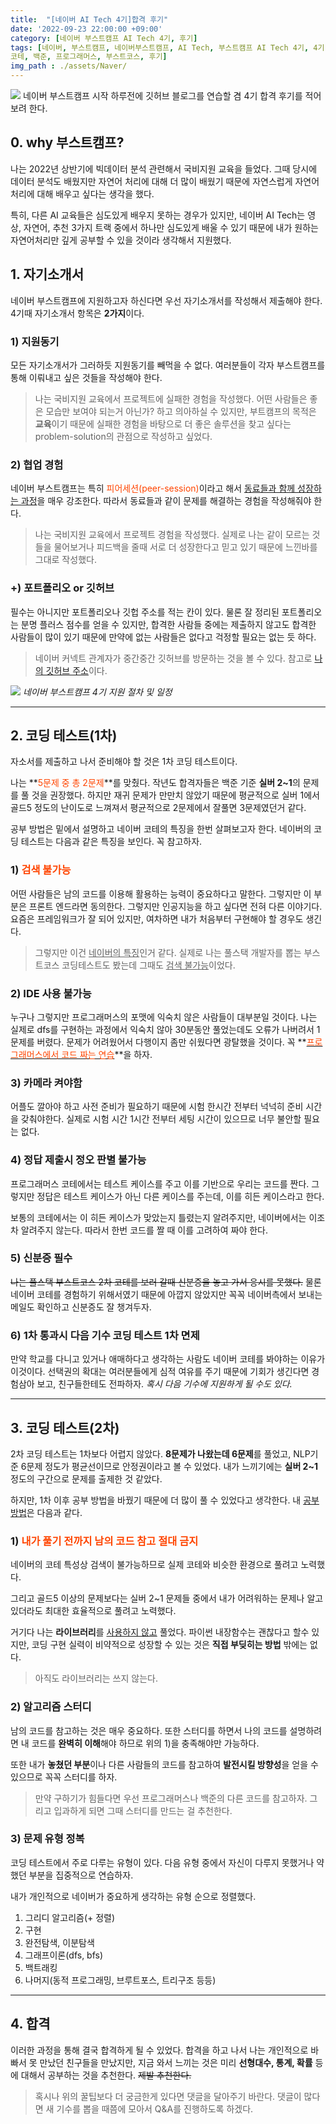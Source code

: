 ```yaml
---
title:  "[네이버 AI Tech 4기]합격 후기"
date: '2022-09-23 22:00:00 +09:00'
category: [네이버 부스트캠프 AI Tech 4기, 후기]
tags: [네이버, 부스트캠프, 네이버부스트캠프, AI Tech, 부스트캠프 AI Tech 4기, 4기, 합격후기, 취준생, 코딩, 프로그래밍, IT, NLP, CV, RecSys, 인공지능,
코테, 백준, 프로그래머스, 부스트코스, 후기]
img_path : ./assets/Naver/
---
```


<img src="https://user-images.githubusercontent.com/97590480/190664988-555487d0-636f-49e9-934f-9a4845072245.png">
네이버 부스트캠프 시작 하루전에 깃허브 블로그를 연습할 겸 4기 합격 후기를 적어보려 한다.

## 0. why 부스트캠프?
나는 2022년 상반기에 빅데이터 분석 관련해서 국비지원 교육을 들었다. 그때 당시에 데이터 분석도 배웠지만 자연어 처리에 대해 더 많이 배웠기 때문에 자연스럽게 자연어 처리에 대해 배우고 싶다는 생각을 했다.


특히, 다른 AI 교육들은 심도있게 배우지 못하는 경우가 있지만, 네이버 AI Tech는 영상, 자연어, 추천 3가지 트랙 중에서 하나만 심도있게 배울 수 있기 때문에 내가 원하는 자연어처리만 깊게 공부할 수 있을 것이라 생각해서 지원했다.


## 1. 자기소개서
네이버 부스트캠프에 지원하고자 하신다면 우선 자기소개서를 작성해서 제출해야 한다.  
4기때 자기소개서 항목은 **2가지**이다.

### 1) 지원동기
모든 자기소개서가 그러하듯 지원동기를 빼먹을 수 없다. 여러분들이 각자 부스트캠프를 통해 이뤄내고 싶은 것들을 작성해야 한다.  
> 나는 국비지원 교육에서 프로젝트에 실패한 경험을 작성했다. 어떤 사람들은 좋은 모습만 보여야 되는거 아닌가? 하고 의아하실 수 있지만, 부트캠프의 목적은 **교육**이기 때문에 실패한 경험을 바탕으로 더 좋은 솔루션을 찾고 싶다는 problem-solution의 관점으로 작성하고 싶었다.

### 2) 협업 경험
네이버 부스트캠프는 특히 <font color='OrangeRed'>피어세션(peer-session)</font>이라고 해서 <u>동료들과 함께 성장하는 과정</u>을 매우 강조한다. 따라서 동료들과 같이 문제를 해결하는 경험을 작성해줘야 한다.
> 나는 국비지원 교육에서 프로젝트 경험을 작성했다. 실제로 나는 같이 모르는 것들을 물어보거나 피드백을 줄때 서로 더 성장한다고 믿고 있기 때문에 느낀바를 그대로 작성했다. 


### +) 포트폴리오 or 깃허브
필수는 아니지만 포트폴리오나 깃헙 주소를 적는 칸이 있다. 물론 잘 정리된 포트폴리오는 분명 플러스 점수를 얻을 수 있지만, 합격한 사람들 중에는 제출하지 않고도 합격한 사람들이 많이 있기 때문에 만약에 없는 사람들은 없다고 걱정할 필요는 없는 듯 하다.
> 네이버 커넥트 관계자가 중간중간 깃허브를 방문하는 것을 볼 수 있다. 참고로 [나의 깃허브 주소](https://github.com/Trailblazer-Yoo)이다.

![](https://user-images.githubusercontent.com/97590480/191785385-6d1fa6ad-bc4c-406d-b732-f02130174c87.png)
*네이버 부스트캠프 4기 지원 절차 및 일정*

<hr/>

## 2. 코딩 테스트(1차)
자소서를 제출하고 나서 준비해야 할 것은 1차 코딩 테스트이다.


나는 **<font color='OrangeRed'>5문제 중 총 2문제</font>**를 맞췄다. 작년도 합격자들은 백준 기준 **실버 2~1**의 문제를 풀 것을 권장했다. 하지만 재귀 문제가 만만치 않았기 때문에 평균적으로 실버 1에서 골드5 정도의 난이도로 느껴져서 평균적으로 2문제에서 잘풀면 3문제였던거 같다.


공부 방법은 밑에서 설명하고 네이버 코테의 특징을 한번 살펴보고자 한다. 네이버의 코딩 테스트는 다음과 같은 특징을 보인다. 꼭 참고하자.


### 1) <font color='OrangeRed'>검색 불가능</font>
어떤 사람들은 남의 코드를 이용해 활용하는 능력이 중요하다고 말한다. 그렇지만 이 부분은 프론트 엔드라면 동의한다. 그렇지만 인공지능을 하고 싶다면 전혀 다른 이야기다. 요즘은 프레임워크가 잘 되어 있지만, 여차하면 내가 처음부터 구현해야 할 경우도 생긴다.
> 그렇지만 이건 <u>네이버의 특징</u>인거 같다. 실제로 나는 풀스택 개발자를 뽑는 부스트코스 코딩테스트도 봤는데 그때도 <u>검색 불가능</u>이었다.

### 2) IDE 사용 불가능
누구나 그렇지만 프로그래머스의 포맷에 익숙치 않은 사람들이 대부분일 것이다. 나는 실제로 dfs를 구현하는 과정에서 익숙치 않아 30분동안 풀었는데도 오류가 나버려서 1문제를 버렸다. 문제가 어려웠어서 다행이지 좀만 쉬웠다면 광탈했을 것이다. 꼭 **<u><font color='OrangeRed'>프로그래머스에서 코드 짜는 연습</font></u>**을 하자.

### 3) 카메라 켜야함
어플도 깔아야 하고 사전 준비가 필요하기 때문에 시험 한시간 전부터 넉넉히 준비 시간을 갖춰야한다. 실제로 시험 시간 1시간 전부터 세팅 시간이 있으므로 너무 불안할 필요는 없다.

### 4) 정답 제출시 정오 판별 불가능
프로그래머스 코테에서는 테스트 케이스를 주고 이를 기반으로 우리는 코드를 짠다. 그렇지만 정답은 테스트 케이스가 아닌 다른 케이스를 주는데, 이를 히든 케이스라고 한다.


보통의 코테에서는 이 히든 케이스가 맞았는지 틀렸는지 알려주지만, 네이버에서는 이조차 알려주지 않는다. 따라서 한번 코드를 짤 때 이를 고려하여 짜야 한다.

### 5) 신분증 필수
~~나는 풀스택 부스트코스 2차 코테를 보러 갈때 신분증을 놓고 가서 응시를 못했다.~~ 물론 네이버 코테를 경험하기 위해서였기 때문에 아깝지 않았지만 꼭꼭 네이버측에서 보내는 메일도 확인하고 신분증도 잘 챙겨두자.

### 6) 1차 통과시 다음 기수 코딩 테스트 1차 면제
만약 학교를 다니고 있거나 애매하다고 생각하는 사람도 네이버 코테를 봐야하는 이유가 이것이다. 선택권의 확대는 여러분들에게 심적 여유를 주기 때문에 기회가 생긴다면 경험삼아 보고, 친구들한테도 전파하자. *혹시 다음 기수에 지원하게 될 수도 있다.*

<hr/>

## 3. 코딩 테스트(2차)
2차 코딩 테스트는 1차보다 어렵지 않았다. **8문제가 나왔는데 6문제**를 풀었고, NLP기준 6문제 정도가 평균선이므로 안정권이라고 볼 수 있었다. 내가 느끼기에는 **실버 2~1** 정도의 구간으로 문제를 출제한 것 같았다.


하지만, 1차 이후 공부 방법을 바꿨기 때문에 더 많이 풀 수 있었다고 생각한다. 내 <u>공부방법</u>은 다음과 같다.

### 1) <font color='OrangeRed'>내가 풀기 전까지 남의 코드 참고 절대 금지</font>
네이버의 코테 특성상 검색이 불가능하므로 실제 코테와 비슷한 환경으로 풀려고 노력했다. 


그리고 골드5 이상의 문제보다는 실버 2~1 문제들 중에서 내가 어려워하는 문제나 알고 있더라도 최대한 효율적으로 풀려고 노력했다.


거기다 나는 **라이브러리**를 <u>사용하지 않고</u> 풀었다. 파이썬 내장함수는 괜찮다고 할수 있지만, 코딩 구현 실력이 비약적으로 성장할 수 있는 것은 **직접 부딪히는 방법** 밖에는 없다.

> 아직도 라이브러리는 쓰지 않는다.

### 2) 알고리즘 스터디
남의 코드를 참고하는 것은 매우 중요하다. 또한 스터디를 하면서 나의 코드를 설명하려면 내 코드를 **완벽히 이해**해야 하므로 위의 1)을 충족해야만 가능하다.


또한 내가 **놓쳤던 부분**이나 다른 사람들의 코드를 참고하여 **발전시킬 방향성**을 얻을 수 있으므로 꼭꼭 스터디를 하자.

> 만약 구하기가 힘들다면 우선 프로그래머스나 백준의 다른 코드를 참고하자. 그리고 입과하게 되면 그때 스터디를 만드는 걸 추천한다.

### 3) 문제 유형 정복
코딩 테스트에서 주로 다루는 유형이 있다. 다음 유형 중에서 자신이 다루지 못했거나 약했던 부분을 집중적으로 연습하자.


내가 개인적으로 네이버가 중요하게 생각하는 유형 순으로 정렬했다.
 1. 그리디 알고리즘(+ 정렬)
 2. 구현
 3. 완전탐색, 이분탐색
 4. 그래프이론(dfs, bfs)
 5. 백트래킹
 6. 나머지(동적 프로그래밍, 브루트포스, 트리구조 등등)


<hr/>

## 4. 합격
이러한 과정을 통해 결국 합격하게 될 수 있었다. 합격을 하고 나서 나는 개인적으로 바빠서 못 만났던 친구들을 만났지만, 지금 와서 느끼는 것은 미리 **선형대수, 통계, 확률** 등에 대해서 공부하는 것을 추천한다. ~~제발 추천한다.~~

> 혹시나 위의 꿀팁보다 더 궁금한게 있다면 댓글을 달아주기 바란다. 댓글이 많다면 새 기수를 뽑을 때쯤에 모아서 Q&A를 진행하도록 하겠다.